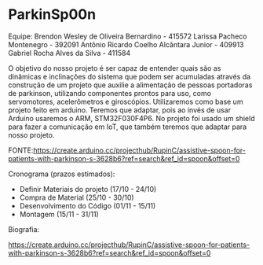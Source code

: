 # ParkinSp00n
Equipe:
Brendon Wesley de Oliveira Bernardino - 415572
Larissa Pacheco Montenegro - 392091
Antônio Ricardo Coelho Alcântara Junior - 409913
Gabriel Rocha Alves da Silva - 411584

O objetivo do nosso projeto é ser capaz de entender quais são as dinâmicas e inclinações do sistema que podem ser acumuladas através da construção de um projeto que auxilie a alimentação de pessoas portadoras de parkinson, utilizando componentes prontos para uso, como servomotores, acelerômetros e giroscópios.
Utilizaremos como base um projeto feito em arduino. Teremos que adaptar, pois ao invés de usar Arduino usaremos o ARM, STM32F030F4P6.
No projeto foi usado um shield para fazer a comunicação em IoT, que também teremos que adaptar para nosso projeto.

FONTE:https://create.arduino.cc/projecthub/RupinC/assistive-spoon-for-patients-with-parkinson-s-3628b6?ref=search&ref_id=spoon&offset=0



Cronograma (prazos estimados):

- Definir Materiais do projeto (17/10 - 24/10)
- Compra de Material (25/10 - 30/10)
- Desenvolvimento do Código (01/11 - 15/11)
- Montagem (15/11 - 31/11)






Biografia: 

https://create.arduino.cc/projecthub/RupinC/assistive-spoon-for-patients-with-parkinson-s-3628b6?ref=search&ref_id=spoon&offset=0

